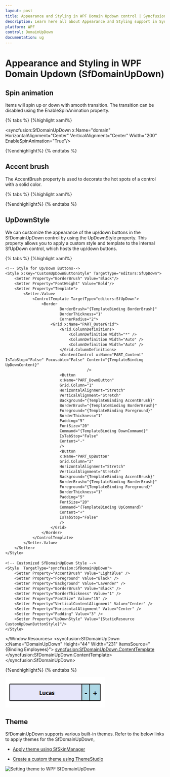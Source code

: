 ```yaml
---
layout: post
title: Appearance and Styling in WPF Domain Updown control | Syncfusion®
description: Learn here all about Appearance and Styling support in Syncfusion® WPF Domain Updown (SfDomainUpDown) control and more.
platform: WPF
control: DomainUpDown
documentation: ug
---
```


# Appearance and Styling in WPF Domain Updown (SfDomainUpDown)

## Spin animation

Items will spin up or down with smooth transition. The transition can be disabled using the EnableSpinAnimation property.

{% tabs %}
{%highlight xaml%}

<syncfusion:SfDomainUpDown x:Name="domain"
                         HorizontalAlignment="Center"
                         VerticalAlignment="Center"
                         Width="200" EnableSpinAnimation="True"/>

{%endhighlight%}
{% endtabs %}

## Accent brush

The AccentBrush property is used to decorate the hot spots of a control with a solid color. 

{% tabs %}
{%highlight xaml%}

<Page xmlns:editors="clr-namespace:Syncfusion.Windows.Controls.Input;assembly=Syncfusion.SfInput.Wpf">
<Grid>
<editors:SfDomainUpDown x:Name="domainUpDown"
                       HorizontalAlignment="Center"
                       VerticalAlignment="Center"
                       Width="200" 
                      AccentBrush="Black"
                      Value="James">
</editors:SfDomainUpDown >
</Grid>
</Page>

{%endhighlight%}
{% endtabs %}

## UpDownStyle

We can customize the appearance of the up/down buttons in the SfDomainUpDown control by using the UpDownStyle property. 
This property allows you to apply a custom style and template to the internal SfUpDown control, which hosts the up/down buttons.

{% tabs %}
{%highlight xaml%}

<Window xmlns:editors="clr-namespace:Syncfusion.Windows.Controls;assembly=Syncfusion.SfInput.WPF">
<Window.Resources>

    <!-- Style for Up/Down Buttons-->
    <Style x:Key="CustomUpDownButtonStyle" TargetType="editors:SfUpDown">
        <Setter Property="BorderBrush" Value="Black"/>
        <Setter Property="FontWeight" Value="Bold"/>
        <Setter Property="Template">
            <Setter.Value>
                <ControlTemplate TargetType="editors:SfUpDown">
                    <Border 
                            BorderBrush="{TemplateBinding BorderBrush}"
                            BorderThickness="1"
                            CornerRadius="2">
                        <Grid x:Name="PART_OuterGrid">
                            <Grid.ColumnDefinitions>
                                <ColumnDefinition Width="*" />
                                <ColumnDefinition Width="Auto" />
                                <ColumnDefinition Width="Auto" />
                            </Grid.ColumnDefinitions>
                            <ContentControl x:Name="PART_Content" IsTabStop="False" Focusable="False" Content="{TemplateBinding UpDownContent}" 
                                        />
                            <Button
                            x:Name="PART_DownButton"
                            Grid.Column="1"
                            HorizontalAlignment="Stretch"
                            VerticalAlignment="Stretch"
                            Background="{TemplateBinding AccentBrush}"
                            BorderBrush="{TemplateBinding BorderBrush}"
                            Foreground="{TemplateBinding Foreground}"
                            BorderThickness="1"
                            Padding="5"
                            FontSize="20"
                            Command="{TemplateBinding DownCommand}"
                            IsTabStop="False"
                            Content="-"
                            />
                            <Button
                            x:Name="PART_UpButton"
                            Grid.Column="2"
                            HorizontalAlignment="Stretch"
                            VerticalAlignment="Stretch"
                            Background="{TemplateBinding AccentBrush}"
                            BorderBrush="{TemplateBinding BorderBrush}"
                            Foreground="{TemplateBinding Foreground}"
                            BorderThickness="1"
                            Padding="5"
                            FontSize="20"
                            Command="{TemplateBinding UpCommand}"
                            Content="+"
                            IsTabStop="False"
                            />
                        </Grid>
                    </Border>
                </ControlTemplate>
            </Setter.Value>
        </Setter>
    </Style>

    <!-- Customized SfDomainUpDown Style -->
    <Style  TargetType="syncfusion:SfDomainUpDown">
        <Setter Property="AccentBrush" Value="LightBlue" />
        <Setter Property="Foreground" Value="Black" />
        <Setter Property="Background" Value="Lavender" />
        <Setter Property="BorderBrush" Value="Black" />
        <Setter Property="BorderThickness" Value="1" />
        <Setter Property="FontSize" Value="15" />
        <Setter Property="VerticalContentAlignment" Value="Center" />
        <Setter Property="HorizontalAlignment" Value="Center" />
        <Setter Property="Padding" Value="3" />
        <Setter Property="UpDownStyle" Value="{StaticResource CustomUpDownButtonStyle}"/>
    </Style>
</Window.Resources>
<Grid>
<syncfusion:SfDomainUpDown x:Name="DomainUpDown" Height="44" Width="231" ItemsSource="{Binding Employees}">
    <syncfusion:SfDomainUpDown.ContentTemplate>
        <DataTemplate>
            <StackPanel Orientation="Horizontal" HorizontalAlignment="Center" VerticalAlignment="Center">
                <TextBlock Text="{Binding Name}" VerticalAlignment="Center" Margin="5"/>
            </StackPanel>
        </DataTemplate>
    </syncfusion:SfDomainUpDown.ContentTemplate>
</syncfusion:SfDomainUpDown>
</Grid>
</Window>

{%endhighlight%}
{% endtabs %}

![UpDown_Button Customization](Appearance-and-Styling_images/UpDown_Button.png)

## Theme

SfDomainUpDown supports various built-in themes. Refer to the below links to apply themes for the SfDomainUpDown,

  * [Apply theme using SfSkinManager](https://help.syncfusion.com/wpf/themes/skin-manager)
    
  * [Create a custom theme using ThemeStudio](https://help.syncfusion.com/wpf/themes/theme-studio#creating-custom-theme)

![Setting theme to WPF SfDomainUpDown](Getting-Started_images/SfDomainUpDown_theme_support.png)